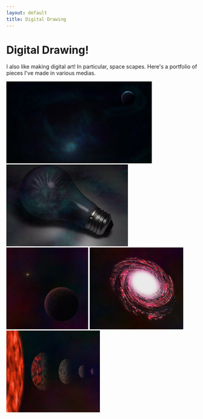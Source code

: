 ```yaml
---
layout: default
title: Digital Drawing
---
```

# Digital Drawing!

I also like making digital art! In particular, space scapes. Here's a portfolio of pieces I've made in various medias.

<div style="overflow:hidden;">
  <img src="./bg.jpg" width="384" height="216">
  <img src="./lightbulb_2.png" width="321" height="216">
  <img src="./planet 1.jpg" width="216" height="216">
  <img src="./planet 8.jpg" width="247" height="216">
  <img src="./planet 10.jpg" width="247" height="216">
</div>

